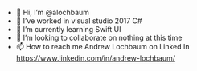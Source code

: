 - 👋 Hi, I’m @alochbaum
- 👀 I’ve worked in visual studio 2017 C#
- 🌱 I’m currently learning Swift UI
- 💞️ I’m looking to collaborate on nothing at this time
- 📫 How to reach me Andrew Lochbaum on Linked In https://www.linkedin.com/in/andrew-lochbaum/

<!---
alochbaum/alochbaum is a ✨ special ✨ repository because its `README.md` (this file) appears on your GitHub profile.
You can click the Preview link to take a look at your changes.
--->
